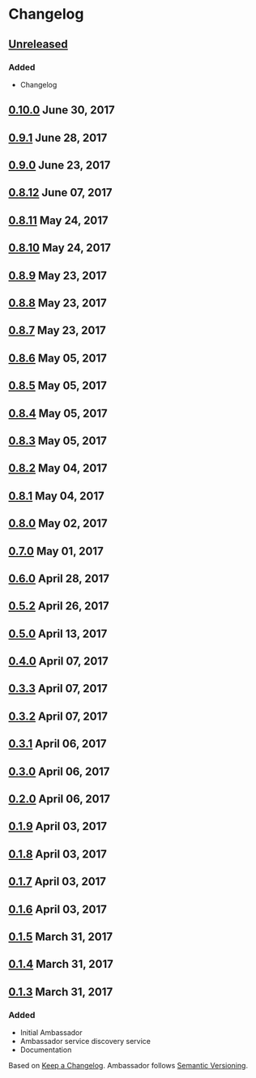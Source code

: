 # Changelog

## [Unreleased]
[Unreleased]: https://github.com/datawire/ambassador/compare/v0.10.0...

### Added
- Changelog


## [0.10.0] June 30, 2017
[0.10.0]: https://github.com/datawire/ambassador/compare/v0.9.1...v0.10.0
## [0.9.1] June 28, 2017
[0.9.1]: https://github.com/datawire/ambassador/compare/v0.9.0...v0.9.1
## [0.9.0] June 23, 2017
[0.9.0]: https://github.com/datawire/ambassador/compare/v0.8.12...v0.9.0
## [0.8.12] June 07, 2017
[0.8.12]: https://github.com/datawire/ambassador/compare/v0.8.11...v0.8.12
## [0.8.11] May 24, 2017
[0.8.11]: https://github.com/datawire/ambassador/compare/v0.8.10...v0.8.11
## [0.8.10] May 24, 2017
[0.8.10]: https://github.com/datawire/ambassador/compare/v0.8.9...v0.8.10
## [0.8.9] May 23, 2017
[0.8.9]: https://github.com/datawire/ambassador/compare/v0.8.8...v0.8.9
## [0.8.8] May 23, 2017
[0.8.8]: https://github.com/datawire/ambassador/compare/v0.8.7...v0.8.8
## [0.8.7] May 23, 2017
[0.8.7]: https://github.com/datawire/ambassador/compare/v0.8.6...v0.8.7
## [0.8.6] May 05, 2017
[0.8.6]: https://github.com/datawire/ambassador/compare/v0.8.5...v0.8.6
## [0.8.5] May 05, 2017
[0.8.5]: https://github.com/datawire/ambassador/compare/v0.8.4...v0.8.5
## [0.8.4] May 05, 2017
[0.8.4]: https://github.com/datawire/ambassador/compare/v0.8.3...v0.8.4
## [0.8.3] May 05, 2017
[0.8.3]: https://github.com/datawire/ambassador/compare/v0.8.2...v0.8.3
## [0.8.2] May 04, 2017
[0.8.2]: https://github.com/datawire/ambassador/compare/v0.8.1...v0.8.2
## [0.8.1] May 04, 2017
[0.8.1]: https://github.com/datawire/ambassador/compare/v0.8.0...v0.8.1
## [0.8.0] May 02, 2017
[0.8.0]: https://github.com/datawire/ambassador/compare/v0.7.0...v0.8.0
## [0.7.0] May 01, 2017
[0.7.0]: https://github.com/datawire/ambassador/compare/v0.6.0...v0.7.0
## [0.6.0] April 28, 2017
[0.6.0]: https://github.com/datawire/ambassador/compare/v0.5.2...v0.6.0
## [0.5.2] April 26, 2017
[0.5.2]: https://github.com/datawire/ambassador/compare/v0.5.0...v0.5.2
## [0.5.0] April 13, 2017
[0.5.0]: https://github.com/datawire/ambassador/compare/v0.4.0...v0.5.0
## [0.4.0] April 07, 2017
[0.4.0]: https://github.com/datawire/ambassador/compare/v0.3.3...v0.4.0
## [0.3.3] April 07, 2017
[0.3.3]: https://github.com/datawire/ambassador/compare/v0.3.2...v0.3.3
## [0.3.2] April 07, 2017
[0.3.2]: https://github.com/datawire/ambassador/compare/v0.3.1...v0.3.2
## [0.3.1] April 06, 2017
[0.3.1]: https://github.com/datawire/ambassador/compare/v0.3.0...v0.3.1
## [0.3.0] April 06, 2017
[0.3.0]: https://github.com/datawire/ambassador/compare/v0.2.0...v0.3.0
## [0.2.0] April 06, 2017
[0.2.0]: https://github.com/datawire/ambassador/compare/v0.1.9...v0.2.0
## [0.1.9] April 03, 2017
[0.1.9]: https://github.com/datawire/ambassador/compare/v0.1.8...v0.1.9
## [0.1.8] April 03, 2017
[0.1.8]: https://github.com/datawire/ambassador/compare/v0.1.7...v0.1.8
## [0.1.7] April 03, 2017
[0.1.7]: https://github.com/datawire/ambassador/compare/v0.1.6...v0.1.7
## [0.1.6] April 03, 2017
[0.1.6]: https://github.com/datawire/ambassador/compare/v0.1.5...v0.1.6
## [0.1.5] March 31, 2017
[0.1.5]: https://github.com/datawire/ambassador/compare/v0.1.4...v0.1.5
## [0.1.4] March 31, 2017
[0.1.4]: https://github.com/datawire/ambassador/compare/v0.1.3...v0.1.4


## [0.1.3] March 31, 2017
[0.1.3]: https://github.com/datawire/ambassador/compare/82ed5e4...v0.1.3

### Added
- Initial Ambassador
- Ambassador service discovery service
- Documentation


Based on [Keep a Changelog](http://keepachangelog.com/en/1.0.0/). Ambassador follows [Semantic Versioning](http://semver.org/spec/v2.0.0.html).
